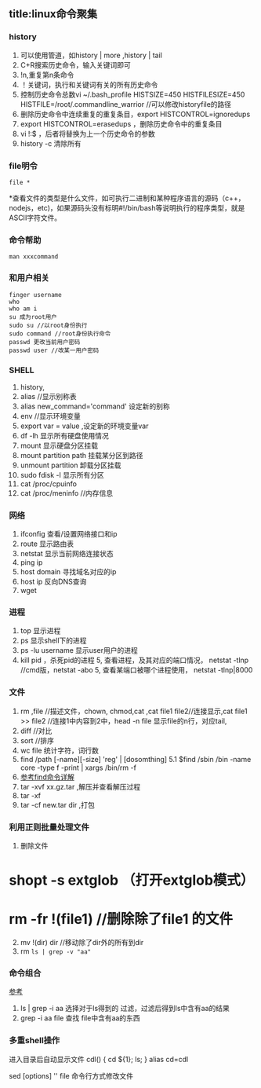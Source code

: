 title:linux命令聚集
---
### history
1. 可以使用管道，如history | more ,history | tail 
2. C+R搜索历史命令，输入关键词即可
3. !n,重复第n条命令
4. ！关键词，执行和关键词有关的所有历史命令
5. 控制历史命令总数vi ~/.bash_profile
    HISTSIZE=450
    HISTFILESIZE=450
    HISTFILE=/root/.commandline_warrior //可以修改historyfile的路径
6. 删除历史命令中连续重复的重复条目，export HISTCONTROL=ignoredups
7. export HISTCONTROL=erasedups ，删除历史命令中的重复条目
8. vi !:$ ，后者将替换为上一个历史命令的参数
9. history -c 清除所有
### file明令
```
file *
```
*查看文件的类型是什么文件，如可执行二进制和某种程序语言的源码（c++，nodejs，etc)，如果源码头没有标明#!/bin/bash等说明执行的程序类型，就是ASCII字符文件。
### 命令帮助
```
man xxxcommand
```
### 和用户相关
```
finger username
who 
who am i
su 成为root用户
sudo su //以root身份执行
sudo command //root身份执行命令
passwd 更改当前用户密码
passwd user //改某一用户密码
```

### SHELL
1. history,
2. alias //显示别称表
3. alias new_command='command' 设定新的别称
3. env //显示环境变量
4. export var = value ,设定新的环境变量var
5. df -lh 显示所有硬盘使用情况
6. mount 显示硬盘分区挂载
7. mount partition path 挂载某分区到路径
8. unmount partition 卸载分区挂载
9. sudo fdisk -l 显示所有分区
10. cat /proc/cpuinfo
11. cat /proc/meninfo //内存信息
### 网络

1. ifconfig 查看/设置网络接口和ip
2. route 显示路由表
3. netstat 显示当前网络连接状态
4. ping ip
5. host domain 寻找域名对应的ip
6. host ip 反向DNS查询
7. wget 
### 进程
1. top 显示进程
2. ps 显示shell下的进程
3. ps -lu username 显示user用户的进程
4. kill pid ，杀死pid的进程
5, 查看进程，及其对应的端口情况， netstat -tlnp //cmd版，netstat -abo
5, 查看某端口被哪个进程使用， netstat -tlnp|8000

### 文件
1. rm ,file //描述文件，chown, chmod,cat ,cat file1 file2//连接显示,cat file1 >> file2 //连接1中内容到2中，head -n file 显示file的n行，对应tail,
2. diff //对比
3. sort //排序
4. wc file 统计字符，词行数
5. find /path [-name][-size] 'reg' | [dosomthing] 
	5.1 $find /sbin /bin -name core -type f -print | xargs /bin/rm -f 
6. [参考find命令详解](http://www.cnblogs.com/wanqieddy/archive/2011/06/09/2076785.html)
7. tar -xvf xx.gz.tar ,解压并查看解压过程
8. tar -xf
9. tar -cf new.tar dir ,打包 

### 利用正则批量处理文件
1. 删除文件
# shopt -s extglob      （打开extglob模式）
# rm -fr !(file1) //删除除了file1 的文件
2. mv !(dir) dir //移动除了dir外的所有到dir
3. rm `ls | grep -v "aa"`

### 命令组合
[参考](http://blog.csdn.net/taiyang1987912/article/details/41488395)

1. ls | grep -i aa 选择对于ls得到的 过滤，过滤后得到ls中含有aa的结果
2. grep -i aa file 查找 file中含有aa的东西

### 多重shell操作

进入目录后自动显示文件
cdl() {
		cd ${1};
		ls;
}
alias cd=cdl

sed [options] '' file 命令行方式修改文件
